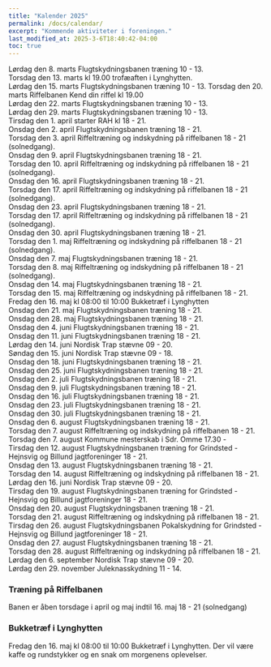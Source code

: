 ```yaml
---
title: "Kalender 2025"
permalink: /docs/calendar/
excerpt: "Kommende aktiviteter i foreningen."
last_modified_at: 2025-3-6T18:40:42-04:00
toc: true
---            
```

Lørdag den 8. marts Flugtskydningsbanen træning 10 - 13.  
Torsdag den 13. marts kl 19.00 trofæaften i Lynghytten.    
Lørdag den 15. marts Flugtskydningsbanen træning 10 - 13.
Torsdag den 20. marts Riffelbanen Kend din riffel kl 19.00    
Lørdag den 22. marts Flugtskydningsbanen træning 10 - 13.  
Lørdag den 29. marts Flugtskydningsbanen træning 10 - 13.  
Tirsdag den 1. april starter RAH kl 18 - 21.     
Onsdag den 2. april Flugtskydningsbanen træning 18 - 21.  
Torsdag den 3. april Riffeltræning og indskydning på riffelbanen 18 - 21 (solnedgang).  
Onsdag den 9. april Flugtskydningsbanen træning 18 - 21.  
Torsdag den 10. april Riffeltræning og indskydning på riffelbanen 18 - 21 (solnedgang).  
Onsdag den 16. april Flugtskydningsbanen træning 18 - 21.  
Torsdag den 17. april Riffeltræning og indskydning på riffelbanen 18 - 21 (solnedgang).  
Onsdag den 23. april Flugtskydningsbanen træning 18 - 21.  
Torsdag den 17. april Riffeltræning og indskydning på riffelbanen 18 - 21 (solnedgang).  
Onsdag den 30. april Flugtskydningsbanen træning 18 - 21.  
Torsdag den 1. maj Riffeltræning og indskydning på riffelbanen 18 - 21 (solnedgang).  
Onsdag den 7. maj Flugtskydningsbanen træning 18 - 21.  
Torsdag den 8. maj Riffeltræning og indskydning på riffelbanen 18 - 21 (solnedgang).  
Onsdag den 14. maj Flugtskydningsbanen træning 18 - 21.  
Torsdag den 15. maj Riffeltræning og indskydning på riffelbanen 18 - 21.     
Fredag den 16. maj kl 08:00 til 10:00 Bukketræf i Lynghytten     
Onsdag den 21. maj Flugtskydningsbanen træning 18 - 21.  
Onsdag den 28. maj Flugtskydningsbanen træning 18 - 21.  
Onsdag den 4. juni Flugtskydningsbanen træning 18 - 21.  
Onsdag den 11. juni Flugtskydningsbanen træning 18 - 21.  
Lørdag den 14. juni Nordisk Trap stævne 09 - 20.    
Søndag den 15. juni Nordisk Trap stævne 09 - 18.   
Onsdag den 18. juni Flugtskydningsbanen træning 18 - 21.  
Onsdag den 25. juni Flugtskydningsbanen træning 18 - 21.  
Onsdag den 2. juli Flugtskydningsbanen træning 18 - 21.  
Onsdag den 9. juli Flugtskydningsbanen træning 18 - 21.  
Onsdag den 16. juli Flugtskydningsbanen træning 18 - 21.  
Onsdag den 23. juli Flugtskydningsbanen træning 18 - 21.  
Onsdag den 30. juli Flugtskydningsbanen træning 18 - 21.  
Onsdag den 6. august Flugtskydningsbanen træning 18 - 21.  
Torsdag den 7. august Riffeltræning og indskydning på riffelbanen 18 - 21.          
Torsdag den 7. august Kommune mesterskab i Sdr. Omme 17.30 -    
Tirsdag den 12. august Flugtskydningsbanen træning for Grindsted - Hejnsvig og Billund jagtforeninger 18 - 21.   
Onsdag den 13. august Flugtskydningsbanen træning 18 - 21.  
Torsdag den 14. august Riffeltræning og indskydning på riffelbanen 18 - 21.    
Lørdag den 16. juni Nordisk Trap stævne 09 - 20.    
Tirsdag den 19. august Flugtskydningsbanen træning for Grindsted - Hejnsvig og Billund jagtforeninger 18 - 21.    
Onsdag den 20. august Flugtskydningsbanen træning 18 - 21.  
Torsdag den 21. august Riffeltræning og indskydning på riffelbanen 18 - 21.    
Tirsdag den 26. august Flugtskydningsbanen Pokalskydning for Grindsted - Hejnsvig og Billund jagtforeninger 18 - 21.   
Onsdag den 27. august Flugtskydningsbanen træning 18 - 21.  
Torsdag den 28. august Riffeltræning og indskydning på riffelbanen 18 - 21.    
Lørdag den 6. september Nordisk Trap stævne 09 - 20.   
Lørdag den 29. november Juleknasskydning 11 - 14.   

### Træning på Riffelbanen
Banen er åben torsdage i april og maj indtil 16. maj  18 - 21 (solnedgang)

### Bukketræf i Lynghytten   
Fredag den 16. maj kl 08:00 til 10:00 Bukketræf i Lynghytten.
Der vil være kaffe og rundstykker og en snak om morgenens oplevelser.

